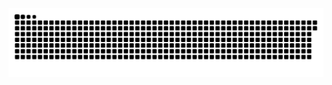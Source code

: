 <picture>
  <source media="(prefers-color-scheme: dark)" srcset="https://raw.githubusercontent.com/Hosh666888/Hosh666888/output/github-contribution-grid-snake-dark.svg">
  <source media="(prefers-color-scheme: light)" srcset="https://raw.githubusercontent.com/Hosh666888/Hosh666888/output/github-contribution-grid-snake.svg">
  <img alt="github contribution grid snake animation" src="https://raw.githubusercontent.com/Hosh666888/Hosh666888/output/github-contribution-grid-snake.svg">
</picture>